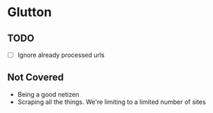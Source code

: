 # Glutton

## TODO

- [ ] Ignore already processed urls


## Not Covered

- Being a good netizen
- Scraping all the things. We're limiting to a limited number of sites
